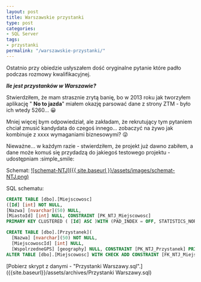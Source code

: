 ```yaml
---
layout: post
title: Warszawskie przystanki
type: post
categories:
- SQL Server
tags:
- przystanki
permalink: "/warszawskie-przystanki/"
---
```

Ostatnio przy obiedzie usłyszałem dość oryginalne pytanie które padło podczas rozmowy kwalifikacyjnej.

_**Ile jest przystanków w Warszawie?**_

Stwierdziłem, że mam strasznie zrytą banię, bo w 2013 roku jak tworzyłem aplikację " **No to jazda**" miałem okazję parsować dane z strony ZTM - było ich wtedy 5260... :grinning:

Mniej więcej bym odpowiedział, ale zakładam, że rekrutujący tym pytaniem chciał zmusić kandydata do czegoś innego... zobaczyć na żywo jak kombinuje z xxxx wymaganiami biznesowymi? :stuck_out_tongue_winking_eye:

Nieważne... w każdym razie - stwierdziłem, że projekt już dawno zabiłem, a dane może komuś się przydadzą do jakiegoś testowego projektu - udostępniam :simple_smile:

Schemat:
[![schemat-NTJ]({{ site.baseurl }}/assets/images/schemat-NTJ.png)]({{site.baseurl}}/assets/images/schemat-NTJ.png)

SQL schematu:

```sql
CREATE TABLE [dbo].[Miejscowosc]
([Id] [int] NOT NULL, 
[Nazwa] [nvarchar](50) NULL, 
[MiastoId] [int] NULL, CONSTRAINT [PK_NTJ_Miejscowosc] 
PRIMARY KEY CLUSTERED ( [Id] ASC )WITH (PAD_INDEX = OFF, STATISTICS_NORECOMPUTE = OFF, IGNORE_DUP_KEY = OFF, ALLOW_ROW_LOCKS = ON, ALLOW_PAGE_LOCKS = ON) ON [PRIMARY] ) ON [PRIMARY] 

CREATE TABLE [dbo].[Przystanek]( 
  [Nazwa] [nvarchar](50) NOT NULL, 
  [MiejscowoscId] [int] NULL, 
  [WspolrzedneGPS] [geography] NULL, CONSTRAINT [PK_NTJ_Przystanek] PRIMARY KEY CLUSTERED ( [Nazwa] ASC )WITH (PAD_INDEX = OFF, STATISTICS_NORECOMPUTE = OFF, IGNORE_DUP_KEY = OFF, ALLOW_ROW_LOCKS = ON, ALLOW_PAGE_LOCKS = ON) ON [PRIMARY] ) ON [PRIMARY] TEXTIMAGE_ON [PRIMARY] 
ALTER TABLE [dbo].[Miejscowosc] WITH CHECK ADD CONSTRAINT [FK_NTJ_Miejscowosc_NTJ_Miasto] FOREIGN KEY([MiastoId]) REFERENCES [dbo].[Miasto] ([Id]) GO ALTER TABLE [dbo].[Miejscowosc] CHECK CONSTRAINT [FK_NTJ_Miejscowosc_NTJ_Miasto] GO ALTER TABLE [dbo].[Przystanek] WITH CHECK ADD CONSTRAINT [FK_NTJ_Przystanek_NTJ_Miejscowosc] FOREIGN KEY([MiejscowoscId]) REFERENCES [dbo].[Miejscowosc] ([Id]) GO ALTER TABLE [dbo].[Przystanek] CHECK CONSTRAINT [FK_NTJ_Przystanek_NTJ_Miejscowosc] GO
```

[Pobierz skrypt z danymi - "Przystanki Warszawy.sql".]({{site.baseurl}}/assets/archives/Przystanki Warszawy.sql)

